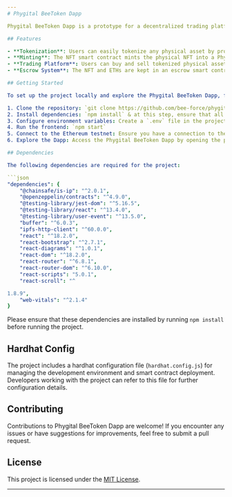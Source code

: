 ```yaml
---
# Phygital BeeToken Dapp

Phygital BeeToken Dapp is a prototype for a decentralized trading platform that enables users to tokenize and trade physical assets without the need for intermediaries. This project utilizes React and Node.js for the frontend development, Ethers.js for blockchain communication, Solidity for smart contracts, and Hardhat for smart contract development and deployment. The prototype is built on the Ethereum testnet blockchain (Sepolia), documenting provenance and ownership of the assets.

## Features

- **Tokenization**: Users can easily tokenize any physical asset by providing comprehensive information through a form within the web-accessible application.
- **Minting**: The NFT smart contract mints the physical NFT into a Phygital BeeToken and securely stores the associated data on the Ethereum testnet blockchain.
- **Trading Platform**: Users can buy and sell tokenized physical assets directly on the Phygital BeeToken Dapp, eliminating the need for intermediaries.
- **Escrow System**: The NFT and ETHs are kept in an escrow smart contract until certain conditions are met, ensuring secure and transparent payment for the physical NFT asset.

## Getting Started

To set up the project locally and explore the Phygital BeeToken Dapp, follow these steps:

1. Clone the repository: `git clone https://github.com/bee-force/phygital-bee-token2.git`
2. Install dependencies: `npm install` & at this step, ensure that all dependencies are installed.
3. Configure environment variables: Create a `.env` file in the project root directory and provide the necessary environment variables for blockchain connection and other configurations (for Metamask, Etherscan, Testnet Sepolia, and Infura API).
4. Run the frontend: `npm start`
5. Connect to the Ethereum testnet: Ensure you have a connection to the desired Ethereum testnet, such as Rinkeby or Ropsten, using an appropriate provider or wallet.
6. Explore the Dapp: Access the Phygital BeeToken Dapp by opening the provided URL in your web browser.

## Dependencies

The following dependencies are required for the project:

```json
"dependencies": {
    "@chainsafe/is-ip": "^2.0.1",
    "@openzeppelin/contracts": "^4.9.0",
    "@testing-library/jest-dom": "^5.16.5",
    "@testing-library/react": "^13.4.0",
    "@testing-library/user-event": "^13.5.0",
    "buffer": "^6.0.3",
    "ipfs-http-client": "^60.0.0",
    "react": "^18.2.0",
    "react-bootstrap": "^2.7.1",
    "react-diagrams": "^1.0.1",
    "react-dom": "^18.2.0",
    "react-router": "^6.8.1",
    "react-router-dom": "^6.10.0",
    "react-scripts": "5.0.1",
    "react-scroll": "^

1.8.9",
    "web-vitals": "^2.1.4"
}
```

Please ensure that these dependencies are installed by running `npm install` before running the project.

## Hardhat Config

The project includes a hardhat configuration file (`hardhat.config.js`) for managing the development environment and smart contract deployment. Developers working with the project can refer to this file for further configuration details.

## Contributing

Contributions to Phygital BeeToken Dapp are welcome! If you encounter any issues or have suggestions for improvements, feel free to submit a pull request.

## License

This project is licensed under the [MIT License](LICENSE).

---
```

